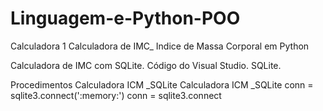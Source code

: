 # Linguagem-e-Python-POO

Calculadora 1
Calculadora de IMC_ Indice de Massa Corporal em Python


Calculadora de IMC com SQLite.
Código do Visual Studio.
SQLite.

Procedimentos
Calculadora ICM _SQLite
Calculadora ICM _SQLite
conn = sqlite3.connect(':memory:')
conn = sqlite3.connect


